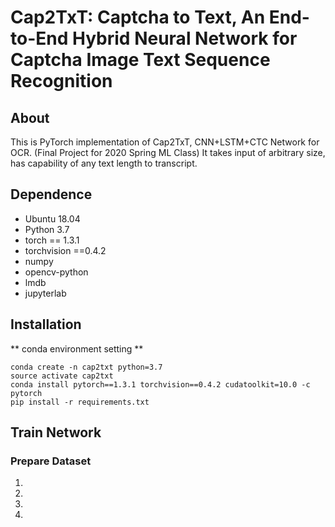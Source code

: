 # Cap2TxT: Captcha to Text, An End-to-End Hybrid Neural Network for Captcha Image Text Sequence Recognition

## About

This is PyTorch implementation of Cap2TxT, CNN+LSTM+CTC Network for OCR. (Final Project for 2020 Spring ML Class) It takes input of arbitrary size, has capability of any text length to transcript.

## Dependence

- Ubuntu 18.04
- Python 3.7
- torch == 1.3.1
- torchvision ==0.4.2
- numpy
- opencv-python
- lmdb
- jupyterlab

## Installation
** conda environment setting **

```
conda create -n cap2txt python=3.7
source activate cap2txt
conda install pytorch==1.3.1 torchvision==0.4.2 cudatoolkit=10.0 -c pytorch
pip install -r requirements.txt
```

## Train Network
### Prepare Dataset
1.
2.
3.
4.



